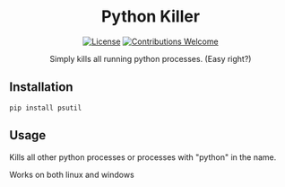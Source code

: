 <h1 align="center">Python Killer</h1>

<p align="center"><a href="https://github.com/Munsutari/python-killer/blob/main/LICENSE"><img src="https://img.shields.io/github/license/Munsutari/python-killer.svg" alt="License"></a>
<a href="https://github.com/Munsutari/python-killer/issues"><img src="https://img.shields.io/badge/contributions-Go Ahead-brightgreen.svg" alt="Contributions Welcome"></a>


<p align="center">Simply kills all running python processes. (Easy right?)</p>

## Installation
```
pip install psutil
```

## Usage
Kills all other python processes or processes with "python" in the name.

Works on both linux and windows
